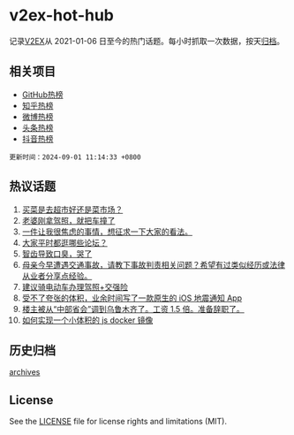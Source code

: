 # v2ex-hot-hub

 记录[V2EX](https://www.v2ex.com/)从 2021-01-06 日至今的热门话题。每小时抓取一次数据，按天[归档](archives)。
 
 ## 相关项目

- [GitHub热榜](https://github.com/it985/github-hot-hub)
- [知乎热榜](https://github.com/it985/zhihu-hot-hub)
- [微博热榜](https://github.com/it985/weibo-hot-hub)
- [头条热榜](https://github.com/it985/toutiao-hot-hub)
- [抖音热榜](https://github.com/it985/douyin-hot-hub)


 `更新时间：2024-09-01 11:14:33 +0800`

## 热议话题

1. [买菜是去超市好还是菜市场？](https://www.v2ex.com/t/1069215)
1. [老婆刚拿驾照，就把车撞了](https://www.v2ex.com/t/1069228)
1. [一件让我很焦虑的事情，想征求一下大家的看法。](https://www.v2ex.com/t/1069294)
1. [大家平时都逛哪些论坛？](https://www.v2ex.com/t/1069230)
1. [智齿导致口臭，哭了](https://www.v2ex.com/t/1069236)
1. [母亲今早遭遇交通事故，请教下事故判责相关问题？希望有过类似经历或法律从业者分享点经验。](https://www.v2ex.com/t/1069208)
1. [建议骑电动车办理驾照+交强险](https://www.v2ex.com/t/1069250)
1. [受不了夸张的体积，业余时间写了一款原生的 iOS 地震通知 App](https://www.v2ex.com/t/1069274)
1. [楼主被从“中部省会”调到乌鲁木齐了。工资 1.5 倍。准备辞职了。](https://www.v2ex.com/t/1069255)
1. [如何实现一个小体积的 js docker 镜像](https://www.v2ex.com/t/1069239)

## 历史归档

[archives](archives)

## License

See the [LICENSE](LICENSE) file for license rights and limitations (MIT).
